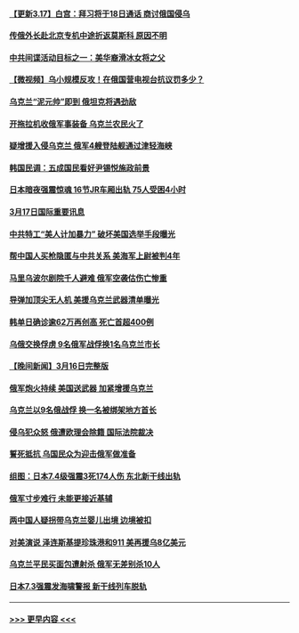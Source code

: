 #### [【更新3.17】白宫：拜习将于18日通话 商讨俄国侵乌](../pages/prog202/a103376072.md?t=03180302) 
#### [传俄外长赴北京专机中途折返莫斯科 原因不明](../pages/prog202/a103376462.md?t=03180302) 
#### [中共间谍活动目标之一：美华裔滑冰女将之父](../pages/prog202/a103376229.md?t=03180302) 
#### [【微视频】乌小规模反攻！在俄国营电视台抗议罚多少？](../pages/prog202/a103376308.md?t=03180302) 
#### [乌克兰“泥元帅”即到 俄坦克将遇劲敌](../pages/prog202/a103376242.md?t=03180302) 
#### [开拖拉机收俄军事装备 乌克兰农民火了](../pages/prog202/a103376234.md?t=03180302) 
#### [疑增援入侵乌克兰 俄军4艘登陆舰通过津轻海峡](../pages/prog202/a103376149.md?t=03180302) 
#### [韩国民调：五成国民看好尹锡悦施政前景](../pages/prog202/a103376119.md?t=03180302) 
#### [日本暗夜强震惊魂 16节JR车厢出轨 75人受困4小时](../pages/prog202/a103376094.md?t=03180302) 
#### [3月17日国际重要讯息](../pages/prog202/a103376111.md?t=03180302) 
#### [中共特工“美人计加暴力” 破坏美国选举手段曝光](../pages/prog202/a103376077.md?t=03180302) 
#### [帮中国人买枪隐匿与中共关系 美海军上尉被判4年](../pages/prog202/a103376068.md?t=03180302) 
#### [马里乌波尔剧院千人避难 俄军空袭估伤亡惨重](../pages/prog202/a103376016.md?t=03180302) 
#### [导弹加顶尖无人机 美援乌克兰武器清单曝光](../pages/prog202/a103376033.md?t=03180302) 
#### [韩单日确诊逾62万再创高 死亡首超400例](../pages/prog202/a103376000.md?t=03180302) 
#### [乌俄交换俘虏 9名俄军战俘换1名乌克兰市长](../pages/prog202/a103375989.md?t=03180302) 
#### [【晚间新闻】3月16日完整版](../pages/prog202/a103375885.md?t=03180302) 
#### [俄军炮火持续 美国送武器 加紧增援乌克兰](../pages/prog202/a103375919.md?t=03180302) 
#### [乌克兰以9名俄战俘 换一名被绑架地方首长](../pages/prog202/a103375966.md?t=03180302) 
#### [侵乌犯众怒 俄遭欧理会除籍 国际法院裁决](../pages/prog202/a103375927.md?t=03180302) 
#### [誓死抵抗 乌国民众为迎击俄军做准备](../pages/prog202/a103375789.md?t=03180302) 
#### [组图：日本7.4级强震3死174人伤 东北新干线出轨](../pages/prog202/a103375843.md?t=03180302) 
#### [俄军寸步难行 未能更接近基辅](../pages/prog202/a103375917.md?t=03180302) 
#### [两中国人疑拐带乌克兰婴儿出境 边境被扣](../pages/prog202/a103375796.md?t=03180302) 
#### [对美演说 泽连斯基提珍珠港和911 美再援乌8亿美元](../pages/prog202/a103375798.md?t=03180302) 
#### [乌克兰平民买面包遭射杀 俄军无差别杀10人](../pages/prog202/a103375748.md?t=03180302) 
#### [日本7.3强震发海啸警报 新干线列车脱轨](../pages/prog202/a103375687.md?t=03180302) 

----
#### [ >>> 更早内容 <<< ](../indexes/prog202-earlier.md)
